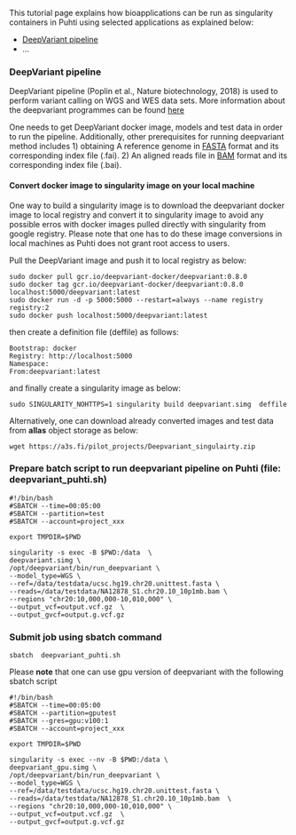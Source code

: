 This tutorial page  explains how bioapplications can be run as singularity containers in Puhti using selected applications  as explained below:

   - [DeepVariant pipeline](#deepvariant-pipeline)
   - ...

### DeepVariant pipeline  ###

DeepVariant pipeline (Poplin et al., Nature biotechnology, 2018) is used  to perform variant calling on WGS and WES data sets. More information about the deepvariant programmes can be found [here](https://github.com/google/deepvariant) 

One needs to get DeepVariant docker image, models and test data in order to run the pipeline. Additionally, other prerequisites for running deepvariant method includes 1) obtaining A reference genome in [FASTA](https://en.wikipedia.org/wiki/FASTA_format) format and its corresponding index file (.fai). 2) An aligned reads file in [BAM](http://genome.sph.umich.edu/wiki/BAM) format and its corresponding index file (.bai).

#### Convert docker image to singularity image on your local machine ####

One way to build a singularity image is to download the deepvariant docker image to local registry and convert it to singularity image to avoid any possible erros with docker images pulled directly with singularity from google registry. Please note that one has to do these image conversions in local machines as Puhti does not grant root access to users.

Pull the DeepVariant image and push it to local registry as below:

```
sudo docker pull gcr.io/deepvariant-docker/deepvariant:0.8.0
sudo docker tag gcr.io/deepvariant-docker/deepvariant:0.8.0 localhost:5000/deepvariant:latest
sudo docker run -d -p 5000:5000 --restart=always --name registry registry:2
sudo docker push localhost:5000/deepvariant:latest
```

then create a definition file (deffile) as follows:

```
Bootstrap: docker
Registry: http://localhost:5000
Namespace:
From:deepvariant:latest
```
and finally create a singularity image as below:

```
sudo SINGULARITY_NOHTTPS=1 singularity build deepvariant.simg  deffile
```
Alternatively, one can download already converted images and test data from **allas** object storage as below:

```
wget https://a3s.fi/pilot_projects/Deepvariant_singulairty.zip
```


### Prepare batch script to run deepvariant pipeline on Puhti (file: deepvariant_puhti.sh)

```
#!/bin/bash
#SBATCH --time=00:05:00
#SBATCH --partition=test
#SBATCH --account=project_xxx

export TMPDIR=$PWD 

singularity -s exec -B $PWD:/data  \
deepvariant.simg \
/opt/deepvariant/bin/run_deepvariant \
--model_type=WGS \
--ref=/data/testdata/ucsc.hg19.chr20.unittest.fasta \
--reads=/data/testdata/NA12878_S1.chr20.10_10p1mb.bam \
--regions "chr20:10,000,000-10,010,000" \
--output_vcf=output.vcf.gz  \
--output_gvcf=output.g.vcf.gz
```

### Submit job using sbatch command

```
sbatch  deepvariant_puhti.sh
```

Please **note** that one can use gpu version of deepvariant with the following sbatch script 

```
#!/bin/bash
#SBATCH --time=00:05:00
#SBATCH --partition=gputest
#SBATCH --gres=gpu:v100:1
#SBATCH --account=project_xxx

export TMPDIR=$PWD

singularity -s exec --nv -B $PWD:/data \
deepvariant_gpu.simg \
/opt/deepvariant/bin/run_deepvariant \
--model_type=WGS \
--ref=/data/testdata/ucsc.hg19.chr20.unittest.fasta \
--reads=/data/testdata/NA12878_S1.chr20.10_10p1mb.bam  \
--regions "chr20:10,000,000-10,010,000" \
--output_vcf=output.vcf.gz  \
--output_gvcf=output.g.vcf.gz
```
